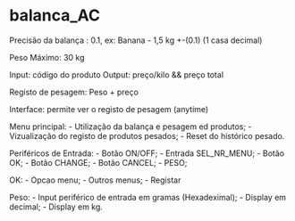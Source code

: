 # balanca_AC

Precisão da balança : 0.1, ex: Banana - 1,5 kg +-(0.1) (1 casa decimal)

Peso Máximo: 30 kg

Input: código do produto
Output: preço/kilo && preço total

Registo de pesagem: Peso + preço

Interface: permite ver o registo de pesagem (anytime)

Menu principal:
    - Utilização da balança e pesagem ed produtos;
    - Vizualização do registo de produtos pesados;
    - Reset do histórico pesado.


Periféricos de Entrada:
    - Botão ON/OFF;
    - Entrada SEL_NR_MENU;
    - Botão OK;
    - Botão CHANGE;
    - Botão CANCEL;
    - PESO;

OK:
    - Opcao menu;
    - Outros menus;
    - Registar

Peso:
    - Input periférico de entrada em gramas (Hexadeximal);
    - Display em decimal;
    - Display em kg.